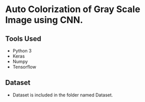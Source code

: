 # Auto Colorization of Gray Scale Image using CNN.

## Tools Used
* Python 3
* Keras
* Numpy
* Tensorflow

## Dataset
* Dataset is included in the folder named Dataset.



<!---
## Team Member
* Rupesh Poudel
* Ravi Prajapati
* Nikita Subba

## Screenshot of Result
* Left Column includes the input images and the right column includes the automatically colorized images using CNN.
<img src = 'Screenshots/1.png'>
<img src = 'Screenshots/2.png'>
<img src = 'Screenshots/3.png'>
<img src = 'Screenshots/4.png'>
-->

